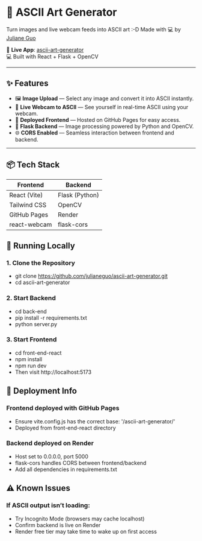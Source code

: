 # 🎨 ASCII Art Generator

Turn images and live webcam feeds into ASCII art :-D
Made with 💻 by [Juliane Guo](https://github.com/julianeguo)

🔗 **Live App**: [ascii-art-generator](https://julianeguo.github.io/ascii-art-generator/#/)  
💻 Built with React + Flask + OpenCV

---

## ✨ Features

- 🖼️ **Image Upload** — Select any image and convert it into ASCII instantly.
- 🎥 **Live Webcam to ASCII** — See yourself in real-time ASCII using your webcam.
- 🚀 **Deployed Frontend** — Hosted on GitHub Pages for easy access.
- 🔧 **Flask Backend** — Image processing powered by Python and OpenCV.
- 🌐 **CORS Enabled** — Seamless interaction between frontend and backend.

---

## 📦 Tech Stack

| Frontend            | Backend             |
|---------------------|---------------------|
| React (Vite)        | Flask (Python)      |
| Tailwind CSS        | OpenCV              |
| GitHub Pages        | Render              |
| react-webcam        | flask-cors          |


## 🚀 Running Locally

### 1. Clone the Repository
- git clone https://github.com/julianeguo/ascii-art-generator.git
- cd ascii-art-generator

### 2. Start Backend
- cd back-end
- pip install -r requirements.txt
- python server.py

### 3. Start Frontend
- cd front-end-react
- npm install
- npm run dev
- Then visit http://localhost:5173

## 🧪 Deployment Info

### Frontend deployed with GitHub Pages
- Ensure vite.config.js has the correct base: '/ascii-art-generator/'
- Deployed from front-end-react directory
### Backend deployed on Render
- Host set to 0.0.0.0, port 5000
- flask-cors handles CORS between frontend/backend
- Add all dependencies in requirements.txt

## ⚠️ Known Issues

### If ASCII output isn’t loading:
- Try Incognito Mode (browsers may cache localhost)
- Confirm backend is live on Render
- Render free tier may take time to wake up on first access
